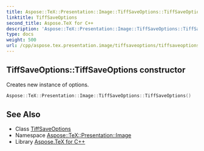 ```yaml
---
title: Aspose::TeX::Presentation::Image::TiffSaveOptions::TiffSaveOptions constructor
linktitle: TiffSaveOptions
second_title: Aspose.TeX for C++
description: 'Aspose::TeX::Presentation::Image::TiffSaveOptions::TiffSaveOptions constructor. Creates new instance of options in C++.'
type: docs
weight: 500
url: /cpp/aspose.tex.presentation.image/tiffsaveoptions/tiffsaveoptions/
---
```

## TiffSaveOptions::TiffSaveOptions constructor


Creates new instance of options.

```cpp
Aspose::TeX::Presentation::Image::TiffSaveOptions::TiffSaveOptions()
```

## See Also

* Class [TiffSaveOptions](../)
* Namespace [Aspose::TeX::Presentation::Image](../../)
* Library [Aspose.TeX for C++](../../../)
